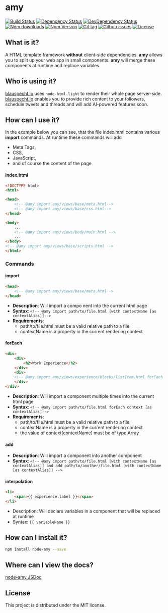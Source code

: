# amy

[![Build Status](https://travis-ci.org/stfsy/node-amy.svg)](https://travis-ci.org/stfsy/node-amy)
[![Dependency Status](https://img.shields.io/david/stfsy/node-amy.svg)](https://github.com/stfsy/node-amy/blob/master/package.json)
[![DevDependency Status](https://img.shields.io/david/dev/stfsy/node-amy.svg)](https://github.com/stfsy/node-amy/blob/master/package.json)
[![Npm downloads](https://img.shields.io/npm/dm/node-amy.svg)](https://www.npmjs.com/package/node-amy)
[![Npm Version](https://img.shields.io/npm/v/node-amy.svg)](https://www.npmjs.com/package/node-amy)
[![Git tag](https://img.shields.io/github/tag/stfsy/node-amy.svg)](https://github.com/stfsy/node-amy/releases)
[![Github issues](https://img.shields.io/github/issues/stfsy/node-amy.svg)](https://github.com/stfsy/node-amy/issues)
[![License](https://img.shields.io/npm/l/node-amy.svg)](https://github.com/stfsy/node-amy/blob/master/LICENSE)

## What is it?

A HTML template framework **without** client-side dependencies. **amy** allows you to split up your web app in small components. **amy** will merge these components at runtime and replace variables. 

## Who is using it?
[blauspecht.io](https://www.blauspecht.io) uses `node-html-light` to render their whole page server-side. [blauspecht.io](https://www.blauspecht.io) enables you to provide rich content to your followers, schedule tweets and threads and will add AI-powered features soon.

## How can I use it?
In the example below you can see, that the file index.html contains various **import** commands. At runtime these commands will add
* Meta Tags,
* CSS,
* JavaScript,
* and of course the content of the page
#### index.html
```html
<!DOCTYPE html>
<html>

<head>
    <!-- @amy import amy/views/base/meta.html-->
    <!-- @amy import amy/views/base/css.html-->
</head>

<body>
    ...
    <!-- @amy import amy/views/body/main.html -->
    ...
</body>
<!-- @amy import amy/views/base/scripts.html -->
</html>
```

### Commands
#### import
```html
<head>
    <!-- @amy import amy/views/base/meta.html-->
</head>
```
- **Description**: Will import a compo  nent into the current html page
- **Syntax**: `<!-- @amy import path/to/file.html [with contextName [as contextAlias]]-->`
- **Requirements**: 
  - path/to/file.html must be a valid relative path to a file
  - contextName is a property in the current rendering context

#### forEach
```html 
<div>
    <div>
        <h2>Work Experience</h2>
    </div>
    <div>
    <!-- @amy import amy/views/experience/blocks/listItem.html forEach experience as experience -->
    </div>
</div>
```
- **Description**: Will import a component multiple times into the current html page
- **Syntax**: `<!-- @amy import path/to/file.html forEach context [as contextAlias]-->`
- **Requirements**: 
  - path/to/file.html must be a valid relative path to a file
  - contextName is a property in the current rendering context
  - the value of context[contextName] must be of type Array

#### add
- **Description**: Will import a component into another component
- **Syntax**: `<!-- @amy import path/to/file.html [with contextName [as contextAlias]] and add path/to/another/file.html [with contextName [as contextAlias]] -->`

#### interpolation
``` HTML
<li>
    <span>{{ experience.label }}</span>
</li>
```
- Description: Will declare variables in a component that will be replaced at runtime
- Syntax: `{{ variableName }}`

## How can I install it?

```bash
npm install node-amy --save
```

## Where can I view the docs?

[node-amy JSDoc](https://stfsy.github.io/node-amy)

## License

This project is distributed under the MIT license.